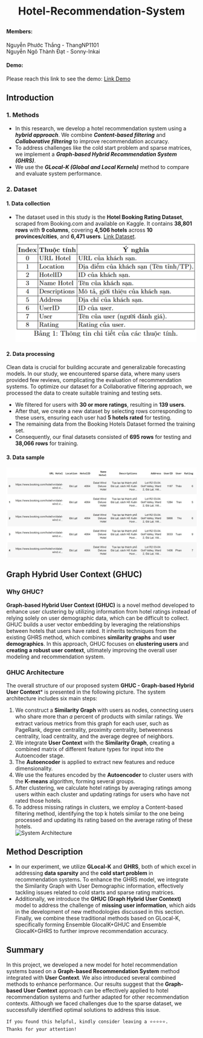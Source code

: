 # <p align="center">Hotel-Recommendation-System</p>
#### Members:  
Nguyễn Phước Thắng - ThangNP1101  
Nguyễn Ngô Thành Đạt - Sonny-Inkai  
#### Demo:  
Please reach this link to see the demo: [Link Demo](https://www.youtube.com/watch?v=eyEq0Ukkv2Y)  
## Introduction  
### 1. Methods  
- In this research, we develop a hotel recommendation system using a ***hybrid approach***. We combine ***Content-based filtering*** and ***Collaborative filtering*** to improve recommendation accuracy.
- To address challenges like the cold start problem and sparse matrices, we implement a ***Graph-based Hybrid Recommendation System (GHRS)***.
- We use the ***GLocal-K (Global and Local Kernels)*** method to compare and evaluate system performance.
### 2. Dataset  
#### 1. Data collection 
- The dataset used in this study is the **Hotel Booking Rating Dataset**, scraped from Booking.com and available on Kaggle. It contains **38,801 rows** with **9 columns**, covering **4,506 hotels** across **10 provinces/cities**, and **6,471 users**. [Link Dataset](https://www.kaggle.com/datasets/phamtheds/hotel-booking-rating-dataset).
 ![Data descriptions](repo_img/hotel_var.jpg)
#### 2. Data processing 
Clean data is crucial for building accurate and generalizable forecasting models. In our study, we encountered sparse data, where many users provided few reviews, complicating the evaluation of recommendation systems. To optimize our dataset for a Collaborative filtering approach, we processed the data to create suitable training and testing sets.  
- We filtered for users with **30 or more ratings**, resulting in **139 users**.
- After that, we create a new dataset by selecting rows corresponding to these users, ensuring each user had **5 hotels rated** for testing.
- The remaining data from the Booking Hotels Dataset formed the training set.
- Consequently, our final datasets consisted of **695 rows** for testing and **38,066 rows** for training.
#### 3. Data sample
![The actual shape of the dataset](repo_img/Hotel_sample.jpg)
## Graph Hybrid User Context (GHUC)  
### Why GHUC?
**Graph-based Hybrid User Context (GHUC)** is a novel method developed to enhance user clustering by utilizing information from hotel ratings instead of relying solely on user demographic data, which can be difficult to collect. GHUC builds a user vector embedding by leveraging the relationships between hotels that users have rated. It inherits techniques from the existing GHRS method, which combines **similarity graphs** and **user demographics**. In this approach, GHUC focuses on **clustering users** and **creating a robust user context**, ultimately improving the overall user modeling and recommendation system.  
### GHUC Architecture  
The overall structure of our proposed system **GHUC - Graph-based Hybrid User Context*** is presented in the following picture. The system architecture includes six main steps:  
1. We construct a **Similarity Graph** with users as nodes, connecting users who share more than 𝛼 percent of products with similar ratings. We extract various metrics from this graph for each user, such as PageRank, degree centrality, proximity centrality, betweenness centrality, load centrality, and the average degree of neighbors.
2. We integrate **User Context** with the **Similarity Graph**, creating a combined matrix of different feature types for input into the Autoencoder stage.
3. The **Autoencoder** is applied to extract new features and reduce dimensionality.
4. We use the features encoded by the **Autoencoder** to cluster users with the **K-means** algorithm, forming several groups.
5. After clustering, we calculate hotel ratings by averaging ratings among users within each cluster and updating ratings for users who have not rated those hotels.
6.  To address missing ratings in clusters, we employ a Content-based filtering method, identifying the top k hotels similar to the one being processed and updating its rating based on the average rating of these hotels.  
![System Architecture](/repo_img/GHUC.drawio.png)
## Method Description
- In our experiment, we utilize **GLocal-K** and **GHRS**, both of which excel in addressing **data sparsity** and the **cold start problem** in recommendation systems. To enhance the GHRS model, we integrate the Similarity Graph with User Demographic information, effectively tackling issues related to cold starts and sparse rating matrices.
- Additionally, we introduce the **GHUC (Graph Hybrid User Context)** model to address the challenge of **missing user information**, which aids in the development of new methodologies discussed in this section. Finally, we combine these traditional methods based on GLocal-K, specifically forming Ensemble GlocalK+GHUC and Ensemble GlocalK+GHRS to further improve recommendation accuracy.
## Summary  
In this project, we developed a new model for hotel recommendation systems based on a **Graph-based Recommendation System** method integrated with **User Context**. We also introduced several combined methods to enhance performance. Our results suggest that the **Graph-based User Context** approach can be effectively applied to hotel recommendation systems and further adapted for other recommendation contexts. Although we faced challenges due to the sparse dataset, we successfully identified optimal solutions to address this issue.
```
If you found this helpful, kindly consider leaving a ⭐⭐⭐⭐⭐. 
Thanks for your attention!
```

